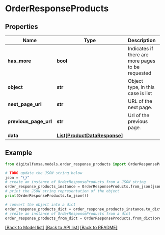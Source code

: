 # OrderResponseProducts


## Properties

Name | Type | Description | Notes
------------ | ------------- | ------------- | -------------
**has_more** | **bool** | Indicates if there are more pages to be requested | 
**object** | **str** | Object type, in this case is list | 
**next_page_url** | **str** | URL of the next page. | [optional] 
**previous_page_url** | **str** | Url of the previous page. | [optional] 
**data** | [**List[ProductDataResponse]**](ProductDataResponse.md) |  | [optional] 

## Example

```python
from digitalfemsa.models.order_response_products import OrderResponseProducts

# TODO update the JSON string below
json = "{}"
# create an instance of OrderResponseProducts from a JSON string
order_response_products_instance = OrderResponseProducts.from_json(json)
# print the JSON string representation of the object
print(OrderResponseProducts.to_json())

# convert the object into a dict
order_response_products_dict = order_response_products_instance.to_dict()
# create an instance of OrderResponseProducts from a dict
order_response_products_from_dict = OrderResponseProducts.from_dict(order_response_products_dict)
```
[[Back to Model list]](../README.md#documentation-for-models) [[Back to API list]](../README.md#documentation-for-api-endpoints) [[Back to README]](../README.md)


